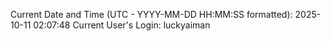 Current Date and Time (UTC - YYYY-MM-DD HH:MM:SS formatted): 2025-10-11 02:07:48
Current User's Login: luckyaiman
